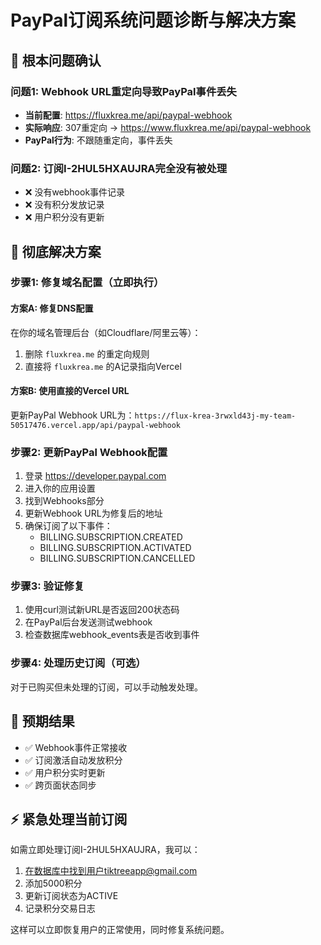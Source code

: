 # PayPal订阅系统问题诊断与解决方案

## 🚨 根本问题确认

### 问题1: Webhook URL重定向导致PayPal事件丢失
- **当前配置**: https://fluxkrea.me/api/paypal-webhook
- **实际响应**: 307重定向 → https://www.fluxkrea.me/api/paypal-webhook
- **PayPal行为**: 不跟随重定向，事件丢失

### 问题2: 订阅I-2HUL5HXAUJRA完全没有被处理
- ❌ 没有webhook事件记录
- ❌ 没有积分发放记录  
- ❌ 用户积分没有更新

## 🔧 彻底解决方案

### 步骤1: 修复域名配置（立即执行）

#### 方案A: 修复DNS配置
在你的域名管理后台（如Cloudflare/阿里云等）：
1. 删除 `fluxkrea.me` 的重定向规则
2. 直接将 `fluxkrea.me` 的A记录指向Vercel

#### 方案B: 使用直接的Vercel URL
更新PayPal Webhook URL为：`https://flux-krea-3rwxld43j-my-team-50517476.vercel.app/api/paypal-webhook`

### 步骤2: 更新PayPal Webhook配置
1. 登录 https://developer.paypal.com
2. 进入你的应用设置
3. 找到Webhooks部分
4. 更新Webhook URL为修复后的地址
5. 确保订阅了以下事件：
   - BILLING.SUBSCRIPTION.CREATED
   - BILLING.SUBSCRIPTION.ACTIVATED
   - BILLING.SUBSCRIPTION.CANCELLED

### 步骤3: 验证修复
1. 使用curl测试新URL是否返回200状态码
2. 在PayPal后台发送测试webhook
3. 检查数据库webhook_events表是否收到事件

### 步骤4: 处理历史订阅（可选）
对于已购买但未处理的订阅，可以手动触发处理。

## 🎯 预期结果
- ✅ Webhook事件正常接收
- ✅ 订阅激活自动发放积分
- ✅ 用户积分实时更新
- ✅ 跨页面状态同步

## ⚡ 紧急处理当前订阅
如需立即处理订阅I-2HUL5HXAUJRA，我可以：
1. 在数据库中找到用户tiktreeapp@gmail.com
2. 添加5000积分
3. 更新订阅状态为ACTIVE
4. 记录积分交易日志

这样可以立即恢复用户的正常使用，同时修复系统问题。